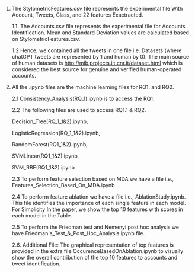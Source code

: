 1. The StylometricFeatures.csv file represents the experimental file With Account, Tweets, Class, and 22 features Exactracted.
   
   1.1. The Accounts.csv file represents the experimental file for Accounts Identification. Mean and Standard Deviation values are calculated based on StylometricFeatures.csv.

   1.2 Hence, we contained all the tweets in one file i.e. Datasets (where chatGPT tweets are represented by 1 and human by 0). The main source of human datasets is http://mib.projects.iit.cnr.it/dataset.html which is considered the best source for genuine and verified human-operated accounts.

3. All the .ipynb files are the machine learning files for RQ1. and RQ2.
   
   2.1 Consistency_Analysis(RQ_1).ipynb is to access the RQ1.
   
   2.2 The following files are used to access RQ1.1 & RQ2.

   Decision_Tree(RQ_1_1&2).ipynb,
   
   LogisticRegression(RQ_1_1&2).ipynb,
    
   RandomForest(RQ1_1&2).ipynb,
   
   SVMLinear(RQ1_1&2).ipynb,
   
   SVM_RBF(RQ1_1&2).ipynb

   2.3 To perform feature selection based on MDA we have a file i.e., Features_Selection_Based_On_MDA.ipynb
   
   2.4 To perform feature ablation we have a file i.e., AblationStudy.ipynb. This file identifies the importance of each single feature in each model. For Simplicity In the paper, we show the top 10 features with scores in each model in the Table. 

   2.5 To perform the Friedman test and Nemenyi post hoc analysis we have Friedman's_Test_&_Post_Hoc_Analysis.ipynb file.
   
   2.6. Additional File: The graphical representation of top features is provided in the extra file OccurenceBasedOnAblation.ipynb to visually show the overall contribution of the top 10 features to accounts and tweet identification.
   
   
   








